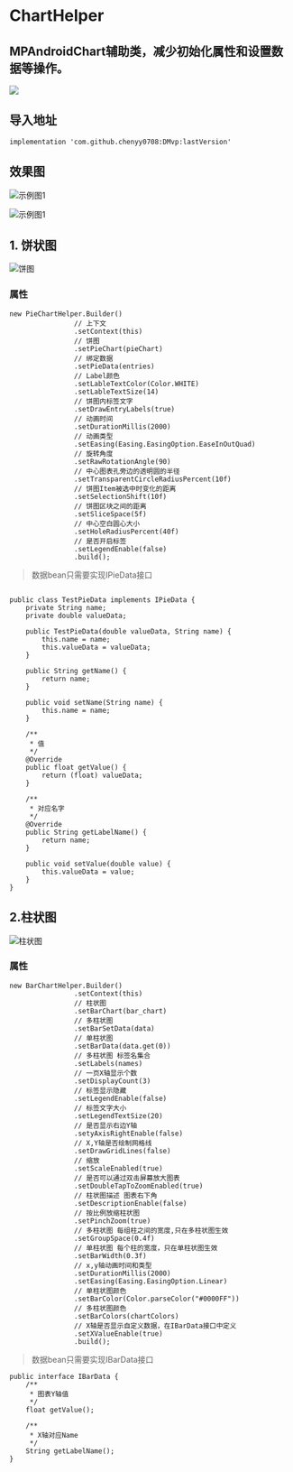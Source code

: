 # ChartHelper
## MPAndroidChart辅助类，减少初始化属性和设置数据等操作。

[![](https://jitpack.io/v/chenyy0708/ChartHelper.svg)](https://jitpack.io/#chenyy0708/ChartHelper)

## 导入地址

```
implementation 'com.github.chenyy0708:DMvp:lastVersion'
```

## 效果图

![示例图1](https://github.com/chenyy0708/ChartHelper/blob/master/img/%E7%A4%BA%E4%BE%8B%E5%9B%BE.png)

![示例图1](https://github.com/chenyy0708/ChartHelper/blob/master/img/%E7%A4%BA%E4%BE%8B%E5%9B%BE2.png)




## 1. 饼状图

![饼图](https://github.com/chenyy0708/ChartHelper/blob/master/img/%E9%A5%BC%E5%9B%BE.png)


### 属性

```
new PieChartHelper.Builder()
                // 上下文
                .setContext(this)
                // 饼图
                .setPieChart(pieChart)
                // 绑定数据
                .setPieData(entries)
                // Label颜色
                .setLableTextColor(Color.WHITE)
                .setLableTextSize(14)
                // 饼图内标签文字
                .setDrawEntryLabels(true)
                // 动画时间
                .setDurationMillis(2000)
                // 动画类型
                .setEasing(Easing.EasingOption.EaseInOutQuad)
                // 旋转角度
                .setRawRotationAngle(90)
                // 中心图表孔旁边的透明圆的半径
                .setTransparentCircleRadiusPercent(10f)
                // 饼图Item被选中时变化的距离
                .setSelectionShift(10f)
                // 饼图区块之间的距离
                .setSliceSpace(5f)
                // 中心空白圆心大小
                .setHoleRadiusPercent(40f)
                // 是否开启标签
                .setLegendEnable(false)
                .build();
```

> 数据bean只需要实现IPieData接口

```

public class TestPieData implements IPieData {
    private String name;
    private double valueData;

    public TestPieData(double valueData, String name) {
        this.name = name;
        this.valueData = valueData;
    }

    public String getName() {
        return name;
    }

    public void setName(String name) {
        this.name = name;
    }

    /**
     * 值
     */
    @Override
    public float getValue() {
        return (float) valueData;
    }

    /**
     * 对应名字
     */
    @Override
    public String getLabelName() {
        return name;
    }

    public void setValue(double value) {
        this.valueData = value;
    }
}

```


## 2.柱状图

![柱状图](https://github.com/chenyy0708/ChartHelper/blob/master/img/%E5%8D%95%E6%9F%B1%E7%8A%B6%E5%9B%BE%E5%92%8C%E5%A4%9A%E6%9F%B1%E7%8A%B6%E5%9B%BE.png)

### 属性

```
new BarChartHelper.Builder()
                .setContext(this)
                // 柱状图
                .setBarChart(bar_chart)
                // 多柱状图
                .setBarSetData(data)
                // 单柱状图
                .setBarData(data.get(0))
                // 多柱状图 标签名集合
                .setLabels(names)
                // 一页X轴显示个数
                .setDisplayCount(3)
                // 标签显示隐藏
                .setLegendEnable(false)
                // 标签文字大小
                .setLegendTextSize(20)
                // 是否显示右边Y轴
                .setyAxisRightEnable(false)
                // X,Y轴是否绘制网格线
                .setDrawGridLines(false)
                // 缩放
                .setScaleEnabled(true)
                // 是否可以通过双击屏幕放大图表
                .setDoubleTapToZoomEnabled(true)
                // 柱状图描述 图表右下角
                .setDescriptionEnable(false)
                // 按比例放缩柱状图
                .setPinchZoom(true)
                // 多柱状图 每组柱之间的宽度,只在多柱状图生效
                .setGroupSpace(0.4f)
                // 单柱状图 每个柱的宽度，只在单柱状图生效
                .setBarWidth(0.3f)
                // x,y轴动画时间和类型
                .setDurationMillis(2000)
                .setEasing(Easing.EasingOption.Linear)
                // 单柱状图颜色
                .setBarColor(Color.parseColor("#0000FF"))
                // 多柱状图颜色
                .setBarColors(chartColors)
                // X轴是否显示自定义数据，在IBarData接口中定义
                .setXValueEnable(true)
                .build();
```


> 数据bean只需要实现IBarData接口

```
public interface IBarData {
    /**
     * 图表Y轴值
     */
    float getValue();

    /**
     * X轴对应Name
     */
    String getLabelName();
}
```

